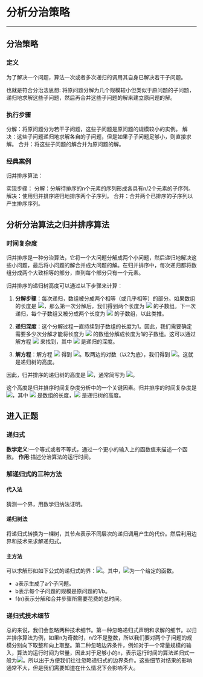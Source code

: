 # 分析分治策略

***

## 分治策略

### 定义

为了解决一个问题，算法一次或者多次递归的调用其自身已解决若干子问题。

也就是符合分治法思想: 将原问题分解为几个规模较小但类似于原问题的子问题，递归地求解这些子问题，然后再合并这些子问题的解来建立原问题的解。

### 执行步骤

分解：将原问题分为若干子问题，这些子问题是原问题的规模较小的实例。
解决：这些子问题递归地求解各自的子问题，但是如果子子问题足够小，则直接求解。
合并：将这些子问题的解合并为原问题的解。

### 经典案例

归并排序算法：

实现步骤：
分解：分解待排序的n个元素的序列形成各具有n/2个元素的子序列。
解决：使用归并排序递归地排序两个子序列。
合并：合并两个已排序的子序列以产生排序序列。

## 分析分治算法之归并排序算法

### 时间复杂度

归并排序是一种分治算法，它将一个大问题分解成两个小问题，然后递归地解决这些小问题，最后将小问题的解合并成大问题的解。在归并排序中，每次递归都将数组分成两个大致相等的部分，直到每个部分只有一个元素。

归并排序的递归树高度可以通过以下步骤来计算：

1. **分解步骤**：每次递归，数组被分成两个相等（或几乎相等）的部分。如果数组的长度是 <img src="https://latex.codecogs.com/gif.latex?n"/>，那么第一次分解后，我们得到两个长度为 <img src="https://latex.codecogs.com/gif.latex?\frac{n}{2}"/> 的子数组。下一次递归，每个子数组又被分成两个长度为 <img src="https://latex.codecogs.com/gif.latex?\frac{n}{4}"/> 的子数组，以此类推。
  
2. **递归深度**：这个分解过程一直持续到子数组的长度为1。因此，我们需要确定需要多少次分解才能将长度为 <img src="https://latex.codecogs.com/gif.latex?n"/> 的数组分解成长度为1的子数组。这可以通过解方程 <img src="https://latex.codecogs.com/gif.latex?\frac{n}{2^k}%20=%201"/> 来找到，其中 <img src="https://latex.codecogs.com/gif.latex?k"/> 是递归的深度。
  
3. **解方程**：解方程 <img src="https://latex.codecogs.com/gif.latex?\frac{n}{2^k}%20=%201"/> 得到 <img src="https://latex.codecogs.com/gif.latex?2^k%20=%20n"/>。取两边的对数（以2为底），我们得到 <img src="https://latex.codecogs.com/gif.latex?k%20=%20\log_2{n}"/>。这就是递归树的高度。

因此，归并排序的递归树的高度是 <img src="https://latex.codecogs.com/gif.latex?\log_2{n}"/>，通常简写为 <img src="https://latex.codecogs.com/gif.latex?\lg{n}"/>。

这个高度是归并排序时间复杂度分析中的一个关键因素。归并排序的时间复杂度是 <img src="https://latex.codecogs.com/gif.latex?O(n%20\lg{n})"/>，其中 <img src="https://latex.codecogs.com/gif.latex?n"/> 是数组的长度，<img src="https://latex.codecogs.com/gif.latex?\lg{n}"/> 是递归树的高度。

## 进入正题

### 递归式

**数学定义**:一个等式或者不等式，通过一个更小的输入上的函数值来描述一个函数。
**作用**:描述分治算法的运行时间。

### 解递归式的三种方法

#### 代入法

猜测一个界，用数学归纳法证明。

#### 递归树法

将递归式转换为一棵树，其节点表示不同层次的递归调用产生的代价。然后利用边界和技术来求解递归式。

#### 主方法

可以求解形如如下公式的递归式的界：<img src="https://latex.codecogs.com/gif.latex?T\left%20(%20n%20\right%20)%20=aT\left%20(%20\frac{n}{b}%20%20\right%20)%20+f\left%20(%20n%20\right%20)"/>。其中，<img src="https://latex.codecogs.com/gif.latex?a\ge%201,b&gt;%201,f\left%20(%20n%20\right%20)"/>为一个给定的函数。

- a表示生成了a个子问题。
- b表示每个子问题的规模是原问题的1/b。
- f(n)表示分解和合并步骤所需要花费的总时间。
  

### 递归式技术细节

总的来说，我们会忽略两种技术细节。第一种忽略递归式声明和求解的细节。以归并排序算法为例，如果n为奇数时，n/2不是整数，所以我们要对两个子问题的规模分别向下取整和向上取整。第二种忽略边界条件，例如对于一个常量规模的输入，算法的运行时间为常量，因此对于足够小的n，表示运行时间的算法递归式一般为<img src="https://latex.codecogs.com/gif.latex?T(n)%20=%20\Theta(1)"/>。所以出于方便我们往往忽略递归式的边界条件。这些细节对结果的影响通常不大，但是我们需要知道在什么情况下会影响不大。

  